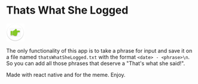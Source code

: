 # Thats What She Logged

![icon](assets/res/mipmap-mdpi/ic_launcher.png)

The only functionality of this app is to take a phrase for input and save it on
a file named `thatsWhatSheLogged.txt` with the format `<date> - <phrase>\n`.
So you can add all those phrases that deserve a "That's what she said!".

Made with react native and for the meme. Enjoy.

